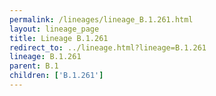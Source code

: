 ```yaml
---
permalink: /lineages/lineage_B.1.261.html
layout: lineage_page
title: Lineage B.1.261
redirect_to: ../lineage.html?lineage=B.1.261
lineage: B.1.261
parent: B.1
children: ['B.1.261']
---
```

